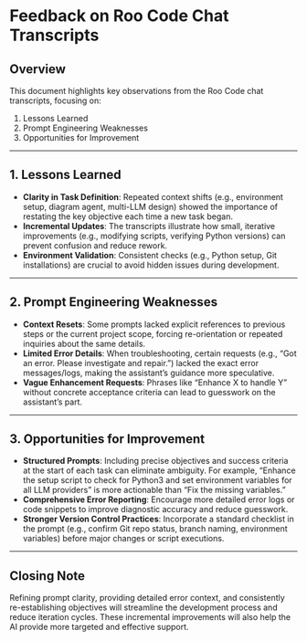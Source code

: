 # Feedback on Roo Code Chat Transcripts

## Overview
This document highlights key observations from the Roo Code chat transcripts, focusing on:
1. Lessons Learned
2. Prompt Engineering Weaknesses
3. Opportunities for Improvement

---

## 1. Lessons Learned
- **Clarity in Task Definition**: Repeated context shifts (e.g., environment setup, diagram agent, multi-LLM design) showed the importance of restating the key objective each time a new task began.
- **Incremental Updates**: The transcripts illustrate how small, iterative improvements (e.g., modifying scripts, verifying Python versions) can prevent confusion and reduce rework.
- **Environment Validation**: Consistent checks (e.g., Python setup, Git installations) are crucial to avoid hidden issues during development.

---

## 2. Prompt Engineering Weaknesses
- **Context Resets**: Some prompts lacked explicit references to previous steps or the current project scope, forcing re-orientation or repeated inquiries about the same details.
- **Limited Error Details**: When troubleshooting, certain requests (e.g., “Got an error. Please investigate and repair.”) lacked the exact error messages/logs, making the assistant’s guidance more speculative.
- **Vague Enhancement Requests**: Phrases like “Enhance X to handle Y” without concrete acceptance criteria can lead to guesswork on the assistant’s part.

---

## 3. Opportunities for Improvement
- **Structured Prompts**: Including precise objectives and success criteria at the start of each task can eliminate ambiguity. For example, “Enhance the setup script to check for Python3 and set environment variables for all LLM providers” is more actionable than “Fix the missing variables.”
- **Comprehensive Error Reporting**: Encourage more detailed error logs or code snippets to improve diagnostic accuracy and reduce guesswork.
- **Stronger Version Control Practices**: Incorporate a standard checklist in the prompt (e.g., confirm Git repo status, branch naming, environment variables) before major changes or script executions.

---

## Closing Note
Refining prompt clarity, providing detailed error context, and consistently re-establishing objectives will streamline the development process and reduce iteration cycles. These incremental improvements will also help the AI provide more targeted and effective support.
